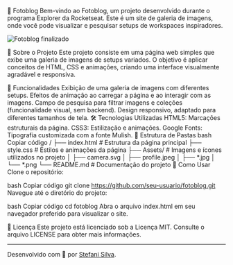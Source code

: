📸 Fotoblog
Bem-vindo ao Fotoblog, um projeto desenvolvido durante o programa Explorer da Rocketseat. Este é um site de galeria de imagens, onde você pode visualizar e pesquisar setups de workspaces inspiradores.

![Fotoblog finalizado](https://github.com/StefaniSS/ProjetoExplorer-Fotoblog.StefaniSS/assets/150965526/d0583379-f5bb-4328-9a40-3f50c03af523)

📝 Sobre o Projeto
Este projeto consiste em uma página web simples que exibe uma galeria de imagens de setups variados. O objetivo é aplicar conceitos de HTML, CSS e animações, criando uma interface visualmente agradável e responsiva.

🚀 Funcionalidades
Exibição de uma galeria de imagens com diferentes setups.
Efeitos de animação ao carregar a página e ao interagir com as imagens.
Campo de pesquisa para filtrar imagens e coleções (funcionalidade visual, sem backend).
Design responsivo, adaptado para diferentes tamanhos de tela.
🛠️ Tecnologias Utilizadas
HTML5: Marcações estruturais da página.
CSS3: Estilização e animações.
Google Fonts: Tipografia customizada com a fonte Mulish.
📂 Estrutura de Pastas
bash
Copiar código
/
├── index.html        # Estrutura da página principal
├── style.css         # Estilos e animações da página
├── Assets/           # Imagens e ícones utilizados no projeto
│   ├── camera.svg
│   ├── profile.jpeg
│   ├── *.jpg
│   └── *.png
└── README.md         # Documentação do projeto
🔧 Como Usar
Clone o repositório:

bash
Copiar código
git clone https://github.com/seu-usuario/fotoblog.git
Navegue até o diretório do projeto:

bash
Copiar código
cd fotoblog
Abra o arquivo index.html em seu navegador preferido para visualizar o site.

📄 Licença
Este projeto está licenciado sob a Licença MIT. Consulte o arquivo LICENSE para obter mais informações.

---

Desenvolvido com 💜 por [Stefani Silva](https://github.com/StefaniSS).
